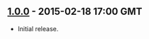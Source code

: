 ## [1.0.0] - 2015-02-18 17:00 GMT
- Initial release.

[1.0.0]: https://github.com/cmarfil/Laravel-pending-migrations-advisor/releases/tag/v1.0.0
